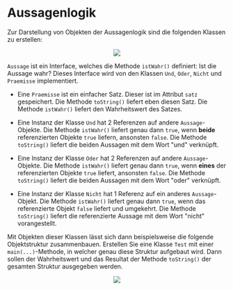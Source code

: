 # Aussagenlogik #

Zur Darstellung von Objekten der Aussagenlogik sind die folgenden Klassen zu erstellen:

<p align='center'>
<img src='http://pr-gse.googlecode.com/svn/wiki/uebungen/uml/logik.jpg' />
</p>

`Aussage` ist ein Interface, welches die Methode `istWahr()` definiert: Ist die Aussage wahr? Dieses Interface wird von den Klassen `Und`, `Oder`, `Nicht` und `Praemisse` implementiert.
  * Eine `Praemisse` ist ein einfacher Satz. Dieser ist im Attribut `satz` gespeichert. Die Methode `toString()` liefert eben diesen Satz. Die Methode `istWahr()` liefert den Wahrheitswert des Satzes.

  * Eine Instanz der Klasse `Und` hat 2 Referenzen auf andere `Aussage`-Objekte. Die Methode `istWahr()` liefert genau dann `true`, wenn **beide** referenzierten Objekte `true` liefern, ansonsten `false`. Die Methode `toString()` liefert die beiden Aussagen mit dem Wort "und" verknüpft.

  * Eine Instanz der Klasse `Oder` hat 2 Referenzen auf andere `Aussage`-Objekte. Die Methode `istWahr()` liefert genau dann `true`, wenn **eines** der referenzierten Objekte `true` liefert, ansonsten `false`. Die Methode `toString()` liefert die beiden Aussagen mit dem Wort "oder" verknüpft.

  * Eine Instanz der Klasse `Nicht` hat 1 Referenz auf ein anderes `Aussage`-Objekt. Die Methode `istWahr()` liefert genau dann `true`, wenn das referenzierte Objekt `false` liefert und umgekehrt. Die Methode `toString()` liefert die referenzierte Aussage mit dem Wort "nicht" vorangestellt.

Mit Objekten dieser Klassen lässt sich dann beispielsweise die folgende Objektstruktur zusammenbauen. Erstellen Sie eine Klasse `Test` mit einer `main(...)`-Methode, in welcher genau diese Struktur aufgebaut wird. Dann sollen der Wahrheitswert und das Resultat der Methode `toString()` der gesamten Struktur ausgegeben werden.

<p align='center'>
<img src='http://pr-gse.googlecode.com/svn/wiki/uebungen/uml/logik2.jpg' />
</p>